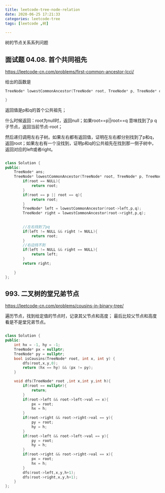 ```yaml
---
title: leetcode-tree-node-relation
date: 2020-06-25 17:21:33
categories: leetcode-tree
tags: [leetcode ,树]
    
---
```

树的节点关系系列问题
<!---more--->

## 面试题 04.08. 首个共同祖先
https://leetcode-cn.com/problems/first-common-ancestor-lcci/

给出的函数是
```C++
TreeNode* lowestCommonAncestor(TreeNode* root, TreeNode* p, TreeNode* q){

}
```
返回值是p和q的首个公共祖先；

什么时候返回：root为null时，返回null；如果root==p||root==q 意味找到了p q子节点，返回当前节点-root；

然后递归调用左右子树。如果左右都有返回值，证明在左右都分别找到了p和q，返回root；如果左右有一个没找到，证明p和q的公共祖先在找到那一侧子树中，返回对应的left或者right。

```C++

class Solution {
public:
    TreeNode* ans;
    TreeNode* lowestCommonAncestor(TreeNode* root, TreeNode* p, TreeNode* q) {
        if(root == NULL){
            return root;
        }
        if(root == p || root == q){
            return root;
        }
        TreeNode* left = lowestCommonAncestor(root->left,p,q);
        TreeNode* right = lowestCommonAncestor(root->right,p,q);
        
        
        //左右找到了pq
        if(left != NULL && right != NULL){
            return root;
        }
        //右边找不到
        if(left != NULL && right == NULL){
            return left;
        }
        return right;
        
    }
};
```

## 993. 二叉树的堂兄弟节点
https://leetcode-cn.com/problems/cousins-in-binary-tree/

遍历节点，找到给定值的节点时，记录其父节点和高度；
最后比较父节点和高度看是不是堂兄弟节点。

```C++

class Solution {
public:
    int hx = -1, hy = -1;
    TreeNode* px = nullptr;
    TreeNode* py = nullptr;
    bool isCousins(TreeNode* root, int x, int y) {
        dfs(root,x,y,0);
        return (hx == hy) && (px != py);
    }

    void dfs(TreeNode* root ,int x,int y,int h){
        if(root == nullptr){
            return;
        }
        if(root->left && root->left->val == x){
            px = root;
            hx = h;
        }
        if(root->right && root->right->val == y){
            py = root;
            hy = h;
        }
        if(root->left && root->left->val == y){
            py = root;
            hy = h;
        }
        if(root->right && root->right->val == x){
            px = root;
            hx = h;
        }
        dfs(root->left,x,y,h+1);
        dfs(root->right,x,y,h+1);
    }
};
```